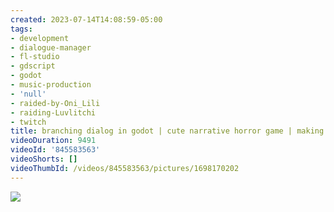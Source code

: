 ```yaml
---
created: 2023-07-14T14:08:59-05:00
tags:
- development
- dialogue-manager
- fl-studio
- gdscript
- godot
- music-production
- 'null'
- raided-by-Oni_Lili
- raiding-Luvlitchi
- twitch
title: branching dialog in godot | cute narrative horror game | making music and chilling
videoDuration: 9491
videoId: '845583563'
videoShorts: []
videoThumbId: /videos/845583563/pictures/1698170202
---
```


![](20230714190859.jpg)
